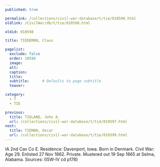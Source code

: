 ```yaml
---
published: true

permalink: /collections/civil-war-database/t/tie/010598.html
oldlink: /CivilWar/db/t/tie/010598.html

oldid: 010598

title: TIEDEMAN, Claus

pagelist:
  exclude: false
  order: 10598
  image: 
  alt:
  caption:
  title:
  subtitle:      # Defaults to page subtitle
  teaser:

category: 
  - T 
  - TIE

previous:
  title: TIDLAND, John A.
  url: /collections/civil-war-database/t/tid/010597.html  
next:
  title: TIEMAN, Oscar
  url: /collections/civil-war-database/t/tie/010599.html   
---
```

IA 2nd Cav Co E. Residence: Davenport, Iowa. Born in Denmark. Civil War: Age 29. Enlisted 27 Nov 1862. Private. Mustered out 19 Sep 1865 at Selma, Alabama. Sources: (ISW-IV cd p178)